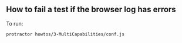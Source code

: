 How to fail a test if the browser log has errors
------------------------------------------------

To run:

`protractor howtos/3-MultiCapabilities/conf.js`
